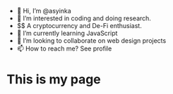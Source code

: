 - 👋 Hi, I’m @asyinka
- 👀 I’m interested in coding and doing research. 
- $$ A cryptocurrency and De-Fi enthusiast.
- 🌱 I’m currently learning JavaScript
- 💞️ I’m looking to collaborate on web design projects
- 📫 How to reach me? See profile 

# This is my page
<!---
asyinka/asyinka is a ✨ special ✨ repository because its `README.md` (this file) appears on your GitHub profile.
You can click the Preview link to take a look at your changes.
--->
